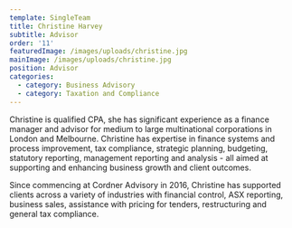 ```yaml
---
template: SingleTeam
title: Christine Harvey
subtitle: Advisor
order: '11'
featuredImage: /images/uploads/christine.jpg
mainImage: /images/uploads/christine.jpg
position: Advisor
categories:
  - category: Business Advisory
  - category: Taxation and Compliance
---
```

Christine is qualified CPA, she has significant experience as a finance manager and advisor for medium to large multinational corporations in London and Melbourne. Christine has expertise in finance systems and process improvement, tax compliance, strategic planning, budgeting, statutory reporting, management reporting and analysis - all aimed at supporting and enhancing business growth and client outcomes. 

Since commencing at Cordner Advisory in 2016, Christine has supported clients across a variety of industries with financial control, ASX reporting, business sales, assistance with pricing for tenders, restructuring and general tax compliance.
